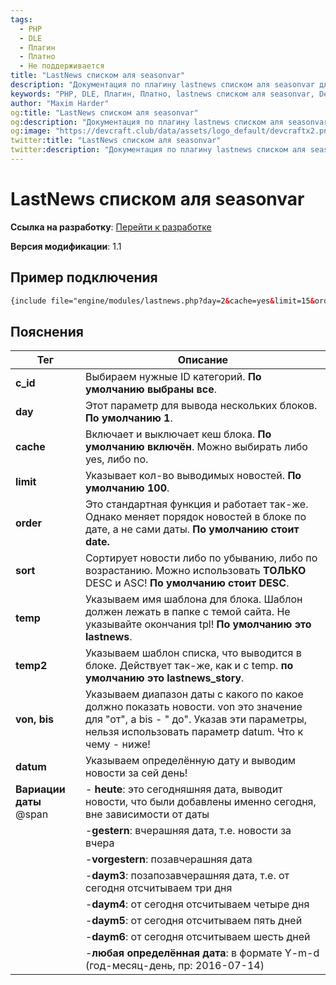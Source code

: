 ```yaml
---
tags:
  - PHP
  - DLE
  - Плагин
  - Платно
  - Не поддерживается
title: "LastNews списком аля seasonvar"
description: "Документация по плагину lastnews списком аля seasonvar для DLE."
keywords: "PHP, DLE, Плагин, Платно, lastnews списком аля seasonvar, DevCraft, документация"
author: "Maxim Harder"
og:title: "LastNews списком аля seasonvar"
og:description: "Документация по плагину lastnews списком аля seasonvar для DLE."
og:image: "https://devcraft.club/data/assets/logo_default/devcraftx2.png"
twitter:title: "LastNews списком аля seasonvar"
twitter:description: "Документация по плагину lastnews списком аля seasonvar для DLE."
---
```


# LastNews списком аля seasonvar

**Ссылка на разработку**: [Перейти к разработке](https://devcraft.club/shop/lastnews-spiskom.2/)

**Версия модификации**: <i class="fa-duotone fa-code-branch"></i> 1.1


## **Пример подключения**

```HTML
{include file="engine/modules/lastnews.php?day=2&cache=yes&limit=15&order=date&sort=asc&temp=lastnews&temp2=storylines&c_id=5,6,7&von=heute&bis=gestern"}
```

## **Пояснения**

| Тег                     | Описание                                                                                                                                                                                  |
|-------------------------|-------------------------------------------------------------------------------------------------------------------------------------------------------------------------------------------|
| **c_id**                | Выбираем нужные ID категорий. **По умолчанию выбраны все**.                                                                                                                               |
| **day**                 | Этот параметр для вывода нескольких блоков. **По умолчанию 1**.                                                                                                                           |
| **cache**               | Включает и выключает кеш блока. **По умолчанию включён**. Можно выбирать либо yes, либо no.                                                                                               |
| **limit**               | Указывает кол-во выводимых новостей. **По умолчанию 100**.                                                                                                                                |
| **order**               | Это стандартная функция и работает так-же. Однако меняет порядок новостей в блоке по дате, а не сами даты. **По умолчанию стоит date.**                                                   |
| **sort**                | Сортирует новости либо по убыванию, либо по возрастанию. Можно использовать **ТОЛЬКО** DESC и ASC! **По умолчанию стоит DESC**.                                                           |
| **temp**                | Указываем имя шаблона для блока. Шаблон должен лежать в папке с темой сайта. Не указывайте окончания tpl! **По умолчанию это lastnews**.                                                  |
| **temp2**               | Указываем шаблон списка, что выводится в блоке. Действует так-же, как и с temp. **по умолчанию это lastnews_story**.                                                                      |
| **von, bis**            | Указываем диапазон даты с какого по какое должно показать новости. von это значение для "от", а bis - " до". Указав эти параметры, нельзя использовать параметр datum. Что к чему - ниже! |
| **datum**               | Указываем определённую дату и выводим новости за сей день!                                                                                                                                |
| **Вариации даты** @span | - **heute**: это сегодняшняя дата, выводит новости, что были добавлены именно сегодня, вне зависимости от даты                                                                            |
|                         | -**gestern**: вчерашняя дата, т.е. новости за вчера                                                                                                                                       |
|                         | -**vorgestern**: позавчерашняя дата                                                                                                                                                       |
|                         | -**daym3**: позапозавчерашняя дата, т.е. от сегодня отсчитываем три дня                                                                                                                   |
|                         | -**daym4**: от сегодня отсчитываем четыре дня                                                                                                                                             |
|                         | -**daym5**: от сегодня отсчитываем пять дней                                                                                                                                              |
|                         | -**daym6**: от сегодня отсчитываем шесть дней                                                                                                                                             |
|                         | -**любая определённая дата**: в формате Y-m-d (год-месяц-день, пр: 2016-07-14)                                                                                                            |
